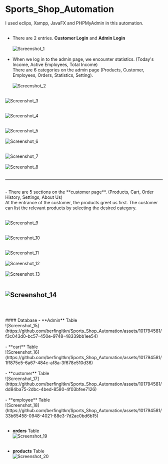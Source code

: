 # Sports_Shop_Automation
I used eclips, Xampp, JavaFX and PHPMyAdmin in this automation.<br/><br/>
- There are 2 entries. **Customer Login** and **Admin Login**<br/><br/>
 ![Screenshot_1](https://github.com/berfingltkn/Sports_Shop_Automation/assets/101794581/d95cba0e-72fc-4feb-964f-4f0fcdede714)
<br/><br/>
- When we log in to the admin page, we encounter statistics. (Today's Income, Active Employees, Total Income)<br/>
There are 6 categories on the admin page (Products, Customer, Employees, Orders, Statistics, Setting).<br/><br/>
  ![Screenshot_2](https://github.com/berfingltkn/Sports_Shop_Automation/assets/101794581/ba8a5185-3e4d-4a73-9762-15d6b401b49f)<br/><br/>
  
![Screenshot_3](https://github.com/berfingltkn/Sports_Shop_Automation/assets/101794581/ec7155df-fee0-4097-a904-6d3fd993650e)<br/><br/>

![Screenshot_4](https://github.com/berfingltkn/Sports_Shop_Automation/assets/101794581/ea7b9eb8-b571-433f-b935-8535c86180c5)<br/><br/>

![Screenshot_5](https://github.com/berfingltkn/Sports_Shop_Automation/assets/101794581/a1d43271-2af0-440a-b6f9-172312c47857)<br/><br/>
![Screenshot_6](https://github.com/berfingltkn/Sports_Shop_Automation/assets/101794581/9c1e7ee2-24ad-4009-84bc-64c004095b21)<br/><br/>


![Screenshot_7](https://github.com/berfingltkn/Sports_Shop_Automation/assets/101794581/397a2f4d-d973-40e9-b85b-58b0c7b961b4)<br/><br/>
![Screenshot_8](https://github.com/berfingltkn/Sports_Shop_Automation/assets/101794581/b52b0246-aadf-4f31-b75d-eafe12d25c22)<br/><br/>

---------------------------------

<br/>
- There are 5 sections on the **customer page**. (Products, Cart, Order History, Settings, About Us)<br/>
At the entrance of the customer, the products greet us first. The customer can list the relevant products by selecting the desired category.<br/><br/>

![Screenshot_9](https://github.com/berfingltkn/Sports_Shop_Automation/assets/101794581/a56cdfd3-e01c-41ae-8dc0-a49846a1b057)<br/><br/>

![Screenshot_10](https://github.com/berfingltkn/Sports_Shop_Automation/assets/101794581/a78765ca-cfa0-4adf-b525-0203aa8f658f)<br/><br/>

![Screenshot_11](https://github.com/berfingltkn/Sports_Shop_Automation/assets/101794581/1412f6a6-3540-43a9-92f0-03e03476c4a2)<br/><br/>
![Screenshot_12](https://github.com/berfingltkn/Sports_Shop_Automation/assets/101794581/f42fba98-ba5d-47a9-b31b-5ff6c727a74e)<br/><br/>
![Screenshot_13](https://github.com/berfingltkn/Sports_Shop_Automation/assets/101794581/a0a2f1f3-f764-4174-aac3-8947847b6e4e)<br/><br/>

![Screenshot_14](https://github.com/berfingltkn/Sports_Shop_Automation/assets/101794581/00ac4c29-46bb-47ba-b8c5-3b5dcd0761de)<br/><br/>
---------------------------------

<br/>
#### Database
- **Admin** Table <br/>
![Screenshot_15](https://github.com/berfingltkn/Sports_Shop_Automation/assets/101794581/f3c043d0-bc57-450e-9748-48339bb1ee54)<br/><br/>
- **cart** Table <br/>
![Screenshot_16](https://github.com/berfingltkn/Sports_Shop_Automation/assets/101794581/1ff875e5-6a67-484c-af8a-3f678e510d36)<br/><br/>
- **customer** Table <br/>
![Screenshot_17](https://github.com/berfingltkn/Sports_Shop_Automation/assets/101794581/dd84ba75-2dbc-4bed-8580-4f03bfee7126)<br/><br/>
- **employee** Table <br/>
![Screenshot_18](https://github.com/berfingltkn/Sports_Shop_Automation/assets/101794581/33b65458-0948-4021-88e3-7d2ac0bd6b15)<br/><br/>

- **orders** Table <br/>
![Screenshot_19](https://github.com/berfingltkn/Sports_Shop_Automation/assets/101794581/96af7850-edff-4726-a130-d774d17c9030)<br/><br/>

- **products** Table <br/>
![Screenshot_20](https://github.com/berfingltkn/Sports_Shop_Automation/assets/101794581/fa6c5ec5-241d-4193-afe8-ca5bfd1ceec4)<br/><br/>

